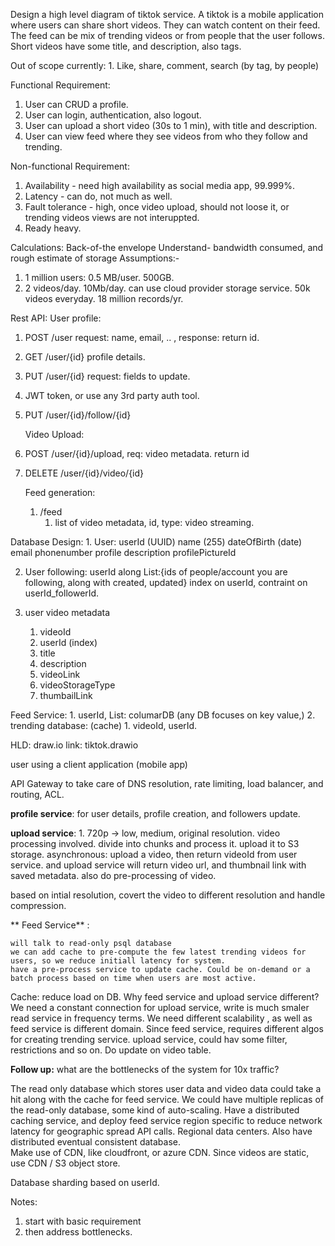 Design a high level diagram of tiktok service.
A tiktok is a mobile application where users can share short videos. They can watch content on their feed. The feed can be mix of trending videos or from people that the user follows.
Short videos have some title, and description, also tags.

Out of scope currently: 1. Like, share, comment, search (by tag, by people)


Functional Requirement:
1.  User can CRUD a profile.
2. User can login, authentication, also logout.
3. User can upload a short video (30s to 1 min), with title and description.
4. User can view feed where they see videos from who they follow and trending.

Non-functional Requirement:
1. Availability - need high availability as social media app, 99.999%. 
2. Latency - can do, not much as well.
3. Fault tolerance  - high, once video upload, should not loose it, or trending videos views are not interuppted.
4. Ready heavy.

Calculations: Back-of-the envelope
Understand- bandwidth consumed, and rough estimate of  storage
Assumptions:-
1. 1 million users: 0.5 MB/user. 500GB.
2. 2 videos/day. 10Mb/day.  can use cloud provider storage service. 50k videos everyday. 18 million records/yr.


Rest API:
	User profile:
1. POST /user request: name, email, .. , response: return id.
2. GET /user/{id} profile details. 
3. PUT /user/{id} request: fields to update.
4. JWT token, or use any 3rd party auth tool.
5. PUT /user/{id}/follow/{id}

	Video Upload:
1. POST /user/{id}/upload, req: video metadata. return id
2. DELETE /user/{id}/video/{id}

	Feed generation:
	1. /feed
		1. list of video metadata, id, type: video streaming.


Database Design:
	1. User:
		userId (UUID)
		name (255)
		dateOfBirth (date)
		email
		phonenumber
		profile description
		profilePictureId
		
   2. User following:
	   userId along List:{ids of people/account you are  following, along with created, updated}
	index on userId,
	contraint on userId_followerId.
	
3. user video metadata
	  1. videoId
	  2. userId (index)
	  3. title
	  4. description
	  5. videoLink
	  6. videoStorageType
	  7. thumbailLink

 Feed Service:
	 1. userId, List<followerId>:  columarDB (any DB focuses on key value,)
	 2. trending database: (cache)
		1. videoId, userId.
	
	
HLD:
	 draw.io link: tiktok.drawio
	
user using a client application  (mobile app)

API Gateway to take care of DNS resolution, rate limiting, load balancer, and routing, ACL.
	
**profile service**: for user details, profile creation, and followers update.

**upload service**: 1. 720p -> low, medium, original resolution.
	video processing involved. divide into chunks and process it.
	upload it to S3 storage.
asynchronous: upload a video, then return videoId from user service.
	and upload service will return video url, and thumbnail link with saved metadata.
also do pre-processing of video.
	
based on intial resolution, covert the video to different resolution and handle compression.
	
**	Feed Service** : 

	will talk to read-only psql database
	we can add cache to pre-compute the few latest trending videos for users, so we reduce initiall latency for system.
	have a pre-process service to update cache. Could be on-demand or a batch process based on time when users are most active.

Cache: reduce load on DB. 
Why feed service and upload service different?
	We need a constant connection for upload service, write is much smaler read service in frequency terms.
	We need different scalability , as well as feed service is different domain.
	Since feed service, requires different algos for creating trending service.
	upload service, could hav some filter, restrictions and so on. Do update on video table.
	
	
**Follow up:**
what are the bottlenecks of the system for 10x traffic?

The read only database which stores user data and video data could take a hit along with the cache for feed service.
We could have multiple replicas of the read-only database, some kind of auto-scaling.
 Have a distributed caching service, and deploy feed service region specific to reduce network latency for geographic spread API calls. 
Regional data centers.
Also have distributed eventual consistent database. \
Make use of CDN, like cloudfront, or azure CDN.
Since videos are static, use CDN / S3 object store.

Database sharding based on userId.

Notes:
1. start with basic requirement
2. then address bottlenecks.